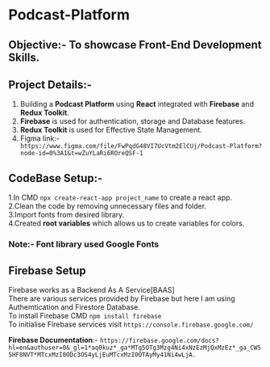 # Podcast-Platform

## Objective:- To showcase Front-End Development Skills.

## Project Details:-
1. Building a **Podcast Platform** using **React** integrated with **Firebase** and **Redux Toolkit**.
2. __Firebase__ is used for authentication, storage and Database features.
3. __Redux Toolkit__ is used for Effective State Management.
4. Figma link:- ``` https://www.figma.com/file/FwPqdG48VI7UcVtm2ElCUj/Podcast-Platform?node-id=0%3A1&t=wZuYLaRi6ROreQSF-1```


## CodeBase Setup:-
1.In CMD ```npx create-react-app project_name``` to create a react app.\
2.Clean the code by removing unnecessary files and folder.\
3.Import fonts from desired library.\
4.Created __root variables__  which allows us to create variables for colors.

### Note:- __Font library__ used **Google Fonts**

## Firebase Setup
Firebase works as a Backend As A Service[BAAS]\
There are various services provided by Firebase but here I am using Authemtication and Firestore Database.\
To install Firebase CMD ```npm install firebase```\
To initialise Firebase services visit  ```https://console.firebase.google.com/```

__Firebase Documentation__:- ```https://firebase.google.com/docs?hl=en&authuser=0&_gl=1*aq0kuz*_ga*MTg5OTg3Mzg4Ni4xNzEzMjQxMzEz*_ga_CW55HF8NVT*MTcxMzI0ODc3OS4yLjEuMTcxMzI0OTAyMy41Ni4wLjA.```

